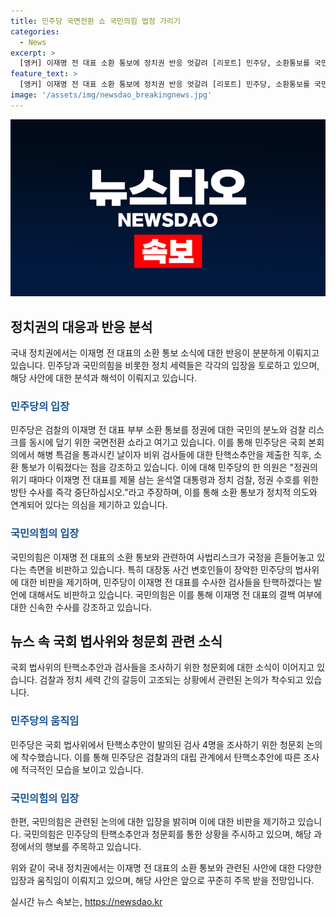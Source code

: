 ```yaml
---
title: 민주당 국면전환 쇼 국민의힘 법정 가리기
categories:
  - News
excerpt: >
  [앵커] 이재명 전 대표 소환 통보에 정치권 반응 엇갈려 [리포트] 민주당, 소환통보를 국민의 분노와 검찰 리스크 덮기 위한 쇼로 규정 / 국회 본회의 후 탄핵소추안 제출 연이어 발의 / 국민의힘, 이재명 사법리스크로 국정 흔들려 비판 / 청문회 논의 착수 / 이재명 결백 시 신속 수사 촉구 KBS 뉴스 민정희
feature_text: >
  [앵커] 이재명 전 대표 소환 통보에 정치권 반응 엇갈려 [리포트] 민주당, 소환통보를 국민의 분노와 검찰 리스크 덮기 위한 쇼로 규정 / 국회 본회의 후 탄핵소추안 제출 연이어 발의 / 국민의힘, 이재명 사법리스크로 국정 흔들려 비판 / 청문회 논의 착수 / 이재명 결백 시 신속 수사 촉구 KBS 뉴스 민정희
image: '/assets/img/newsdao_breakingnews.jpg'
---
```


<p><img src="/assets/img/newsdao_breakingnews.jpg" alt="ranknews 속보" /></p>

<h2 data-ke-size="size26">정치권의 대응과 반응 분석</h2>

<p>국내 정치권에서는 이재명 전 대표의 소환 통보 소식에 대한 반응이 분분하게 이뤄지고 있습니다. 민주당과 국민의힘을 비롯한 정치 세력들은 각각의 입장을 토로하고 있으며, 해당 사안에 대한 분석과 해석이 이뤄지고 있습니다.</p>

<h3><span style="color: #1a5490;">민주당의 입장</span></h3>

<p>민주당은 검찰의 이재명 전 대표 부부 소환 통보를 정권에 대한 국민의 분노와 검찰 리스크를 동시에 덮기 위한 국면전환 쇼라고 여기고 있습니다. 이를 통해 민주당은 국회 본회의에서 해병 특검을 통과시킨 날이자 비위 검사들에 대한 탄핵소추안을 제출한 직후, 소환 통보가 이뤄졌다는 점을 강조하고 있습니다. 이에 대해 민주당의 한 의원은 "정권의 위기 때마다 이재명 전 대표를 제물 삼는 윤석열 대통령과 정치 검찰, 정권 수호를 위한 방탄 수사를 즉각 중단하십시오."라고 주장하며, 이를 통해 소환 통보가 정치적 의도와 연계되어 있다는 의심을 제기하고 있습니다.</p>

<h3><span style="color: #1a5490;">국민의힘의 입장</span></h3>

<p>국민의힘은 이재명 전 대표의 소환 통보와 관련하여 사법리스크가 국정을 흔들어놓고 있다는 측면을 비판하고 있습니다. 특히 대장동 사건 변호인들이 장악한 민주당의 법사위에 대한 비판을 제기하며, 민주당이 이재명 전 대표를 수사한 검사들을 탄핵하겠다는 발언에 대해서도 비판하고 있습니다. 국민의힘은 이를 통해 이재명 전 대표의 결백 여부에 대한 신속한 수사를 강조하고 있습니다.</p>

<h2 data-ke-size="size26">뉴스 속 국회 법사위와 청문회 관련 소식</h2>

<p>국회 법사위의 탄핵소추안과 검사들을 조사하기 위한 청문회에 대한 소식이 이어지고 있습니다. 검찰과 정치 세력 간의 갈등이 고조되는 상황에서 관련된 논의가 착수되고 있습니다.</p>

<h3><span style="color: #1a5490;">민주당의 움직임</span></h3>

<p>민주당은 국회 법사위에서 탄핵소추안이 발의된 검사 4명을 조사하기 위한 청문회 논의에 착수했습니다. 이를 통해 민주당은 검찰과의 대립 관계에서 탄핵소추안에 따른 조사에 적극적인 모습을 보이고 있습니다.</p>

<h3><span style="color: #1a5490;">국민의힘의 입장</span></h3>

<p>한편, 국민의힘은 관련된 논의에 대한 입장을 밝히며 이에 대한 비판을 제기하고 있습니다. 국민의힘은 민주당의 탄핵소추안과 청문회를 통한 상황을 주시하고 있으며, 해당 과정에서의 행보를 주목하고 있습니다.</p>

<p>위와 같이 국내 정치권에서는 이재명 전 대표의 소환 통보와 관련된 사안에 대한 다양한 입장과 움직임이 이뤄지고 있으며, 해당 사안은 앞으로 꾸준히 주목 받을 전망입니다.</p>
실시간 뉴스 속보는, <a href="https://newsdao.kr" rel="dofollow">https://newsdao.kr</a>


